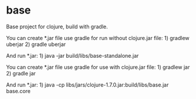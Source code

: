 # base
Base project for clojure, build with gradle.

You can create *.jar file use gradle for run without clojure.jar file:
    1) gradlew uberjar
    2) gradle uberjar

And run *.jar:
    1) java -jar build/libs/base-standalone.jar

You can create *.jar file use gradle for use with clojure.jar file:
    1) gradlew jar
    2) gradle jar

And run *.jar:
    1) java -cp libs/jars/clojure-1.7.0.jar:build/libs/base.jar base.core